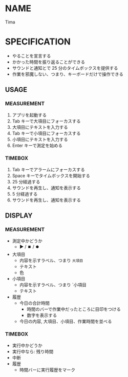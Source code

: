 # NAME

Tima

# SPECIFICATION

- やることを宣言する
- かかった時間を振り返ることができる
- サウンドと通知とで 25 分のタイムボックスを提供する
- 作業を邪魔しない、つまり、キーボードだけで操作できる

## USAGE

### MEASUREMENT

1. アプリを起動する
1. Tab キーで大項目にフォーカスする
1. 大項目にテキストを入力する
1. Tab キーで小項目にフォーカスする
1. 小項目にテキストを入力する
1. Enter キーで測定を始める

### TIMEBOX

1. Tab キーでアラームにフォーカスする
1. Space キーでタイムボックスを開始する
1. 25 分経過する
1. サウンドを再生し、通知を表示する
1. 5 分経過する
1. サウンドを再生し、通知を表示する

## DISPLAY

### MEASUREMENT

- 測定中かどうか
  - ▶️ / ⏹️ / ⏺️
- 大項目
  - 内容を示すラベル、つまり `大項目`
  - テキスト
  - 色
- 小項目
  - 内容を示すラベル、つまり `小項目
  - テキスト
- 履歴
  - 今日の合計時間
    - 時間のバーで作業中だったところに目印をつける
    - 数字を表示する
  - 今日の内容, 大項目、小項目、作業時間を並べる

### TIMEBOX

- 実行中かどうか
- 実行中なら: 残り時間
- 中断
- 履歴
  - 時間バーに実行履歴をマーク
